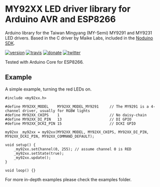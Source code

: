 # MY92XX LED driver library for Arduino AVR and ESP8266

Arduino library for the Taiwan Mingyang (MY-Semi) MY9291 and MY9231 LED drivers. Based in the C driver by Maike Labs, included in the [Noduino SDK](https://github.com/icamgo/noduino-sdk).

[![version](https://img.shields.io/badge/version-3.0.1-brightgreen.svg)](CHANGELOG.md)
[![travis](https://travis-ci.org/xoseperez/my92xx.svg?branch=master)](https://travis-ci.org/xoseperez/my92xx)
[![donate](https://img.shields.io/badge/donate-PayPal-blue.svg)](https://www.paypal.com/cgi-bin/webscr?cmd=_donations&business=xose%2eperez%40gmail%2ecom&lc=US&no_note=0&currency_code=EUR&bn=PP%2dDonationsBF%3abtn_donate_LG%2egif%3aNonHostedGuest)
[![twitter](https://img.shields.io/twitter/follow/xoseperez.svg?style=social)](https://twitter.com/intent/follow?screen_name=xoseperez)

Tested with Arduino Core for ESP8266.

## Example

A simple example, turning the red LEDs on.

```
#include <my92xx.h>

#define MY92XX_MODEL    MY92XX_MODEL_MY9291     // The MY9291 is a 4-channel driver, usually for RGBW lights
#define MY92XX_CHIPS    1                       // No daisy-chain
#define MY92XX_DI_PIN   13                      // DI GPIO
#define MY92XX_DCKI_PIN 15                      // DCKI GPIO

my92xx _my92xx = my92xx(MY92XX_MODEL, MY92XX_CHIPS, MY92XX_DI_PIN, MY92XX_DCKI_PIN, MY92XX_COMMAND_DEFAULT);

void setup() {
    _my92xx.setChannel(0, 255); // assume channel 0 is RED
    _my92xx.setState(true);
    _my92xx.update();
}

void loop() {}

```

For more in-depth examples please check the examples folder.
